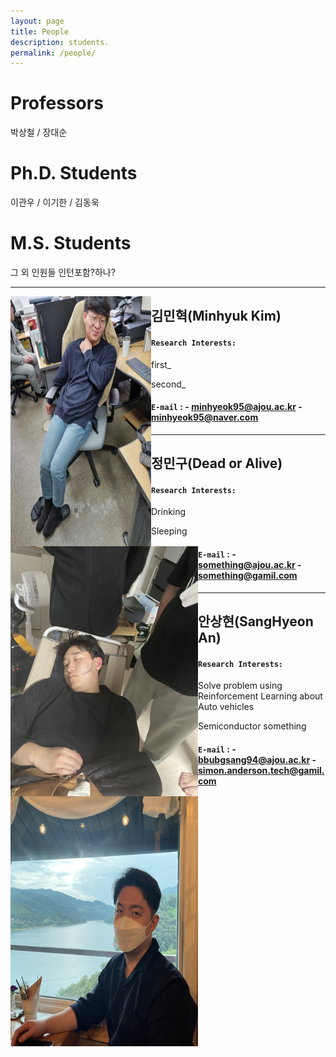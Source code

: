 ```yaml
---
layout: page
title: People
description: students.
permalink: /people/
---
```


# Professors

박상철 / 장대순

# Ph.D. Students

이관우 / 이기한 / 김동욱

# M.S. Students

그 외 인원들 인턴포함?하나?



___

<img src="./../assets/img/people/MinHyeok.jpg" height="400px" width="225px" align="left">



## **김민혁(Minhyuk Kim)**

#### `Research Interests:` 

first_

second_

#### `E-mail` : - minhyeok95@ajou.ac.kr - minhyeok95@naver.com 

---

<img src="./../assets/img/people/Minkoo.jpg" height="400px" width="300px" align="left">

## **정민구(Dead or Alive)**

#### `Research Interests:` 

Drinking

Sleeping

#### `E-mail` : - something@ajou.ac.kr - something@gamil.com 

---

<img src="./../assets/img/people/SangHyeon.jpg" height="400px" width="300px" align="left">

## **안상현(SangHyeon An)**

#### `Research Interests:` 

Solve problem using Reinforcement Learning about Auto vehicles

Semiconductor something

#### `E-mail` : - bbubgsang94@ajou.ac.kr - simon.anderson.tech@gamil.com 



